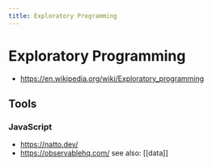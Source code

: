 ```yaml
---
title: Exploratory Programming
---
```


# Exploratory Programming

- https://en.wikipedia.org/wiki/Exploratory_programming

## Tools

### JavaScript

- https://natto.dev/
- https://observablehq.com/ see also: [[data]]
